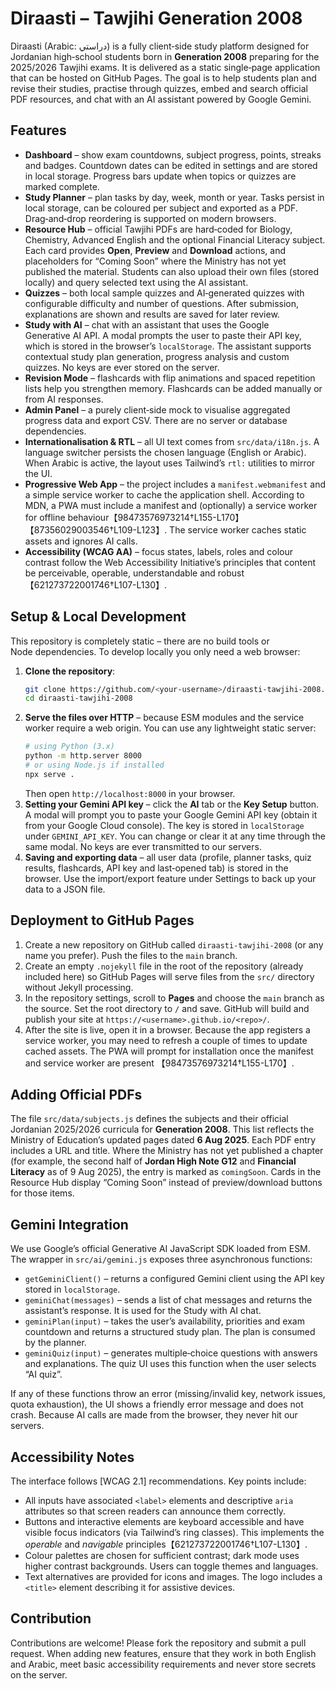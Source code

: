 # Diraasti – Tawjihi Generation 2008

Diraasti (Arabic: دراستي) is a fully client‑side study platform designed for
Jordanian high‑school students born in **Generation 2008** preparing for
the 2025/2026 Tawjihi exams.  It is delivered as a static single‑page
application that can be hosted on GitHub Pages.  The goal is to help
students plan and revise their studies, practise through quizzes,
embed and search official PDF resources, and chat with an AI assistant
powered by Google Gemini.

## Features

* **Dashboard** – show exam countdowns, subject progress, points, streaks and
  badges.  Countdown dates can be edited in settings and are stored in
  local storage.  Progress bars update when topics or quizzes are marked
  complete.
* **Study Planner** – plan tasks by day, week, month or year.  Tasks
  persist in local storage, can be coloured per subject and exported
  as a PDF.  Drag‑and‑drop reordering is supported on modern browsers.
* **Resource Hub** – official Tawjihi PDFs are hard‑coded for Biology,
  Chemistry, Advanced English and the optional Financial Literacy subject.
  Each card provides **Open**, **Preview** and **Download** actions, and
  placeholders for “Coming Soon” where the Ministry has not yet published
  the material.  Students can also upload their own files (stored
  locally) and query selected text using the AI assistant.
* **Quizzes** – both local sample quizzes and AI‑generated quizzes with
  configurable difficulty and number of questions.  After submission,
  explanations are shown and results are saved for later review.
* **Study with AI** – chat with an assistant that uses the Google
  Generative AI API.  A modal prompts the user to paste their API key,
  which is stored in the browser’s `localStorage`.  The assistant
  supports contextual study plan generation, progress analysis and
  custom quizzes.  No keys are ever stored on the server.
* **Revision Mode** – flashcards with flip animations and spaced
  repetition lists help you strengthen memory.  Flashcards can be added
  manually or from AI responses.
* **Admin Panel** – a purely client‑side mock to visualise aggregated
  progress data and export CSV.  There are no server or database
  dependencies.
* **Internationalisation & RTL** – all UI text comes from
  `src/data/i18n.js`.  A language switcher persists the chosen language
  (English or Arabic).  When Arabic is active, the layout uses Tailwind’s
  `rtl:` utilities to mirror the UI.
* **Progressive Web App** – the project includes a `manifest.webmanifest`
  and a simple service worker to cache the application shell.  According
  to MDN, a PWA must include a manifest and (optionally) a service
  worker for offline behaviour【98473576973214†L155-L170】【87356029003546†L109-L123】.  The
  service worker caches static assets and ignores AI calls.
* **Accessibility (WCAG AA)** – focus states, labels, roles and colour
  contrast follow the Web Accessibility Initiative’s principles that
  content be perceivable, operable, understandable and robust【621273722001746†L107-L130】.

## Setup & Local Development

This repository is completely static – there are no build tools or
Node dependencies.  To develop locally you only need a web browser:

1. **Clone the repository**:
   ```bash
   git clone https://github.com/<your-username>/diraasti-tawjihi-2008.git
   cd diraasti-tawjihi-2008
   ```
2. **Serve the files over HTTP** – because ESM modules and the service
   worker require a web origin.  You can use any lightweight static
   server:
   ```bash
   # using Python (3.x)
   python -m http.server 8000
   # or using Node.js if installed
   npx serve .
   ```
   Then open `http://localhost:8000` in your browser.
3. **Setting your Gemini API key** – click the **AI** tab or the
   **Key Setup** button.  A modal will prompt you to paste your
   Google Gemini API key (obtain it from your Google Cloud console).
   The key is stored in `localStorage` under `GEMINI_API_KEY`.  You can
   change or clear it at any time through the same modal.  No keys are
   ever transmitted to our servers.
4. **Saving and exporting data** – all user data (profile, planner
   tasks, quiz results, flashcards, API key and last‑opened tab) is
   stored in the browser.  Use the import/export feature under
   Settings to back up your data to a JSON file.

## Deployment to GitHub Pages

1. Create a new repository on GitHub called
   `diraasti-tawjihi-2008` (or any name you prefer).  Push the files to
   the `main` branch.
2. Create an empty `.nojekyll` file in the root of the repository
   (already included here) so GitHub Pages will serve files from the
   `src/` directory without Jekyll processing.
3. In the repository settings, scroll to **Pages** and choose the
   `main` branch as the source.  Set the root directory to `/` and
   save.  GitHub will build and publish your site at
   `https://<username>.github.io/<repo>/`.
4. After the site is live, open it in a browser.  Because the app
   registers a service worker, you may need to refresh a couple of
   times to update cached assets.  The PWA will prompt for
   installation once the manifest and service worker are present
   【98473576973214†L155-L170】.

## Adding Official PDFs

The file `src/data/subjects.js` defines the subjects and their official
Jordanian 2025/2026 curricula for **Generation 2008**.  This list
reflects the Ministry of Education’s updated pages dated **6 Aug 2025**.
Each PDF entry includes a URL and title.  Where the Ministry has not
yet published a chapter (for example, the second half of **Jordan
High Note G12** and **Financial Literacy** as of 9 Aug 2025), the
entry is marked as `comingSoon`.  Cards in the Resource Hub display
“Coming Soon” instead of preview/download buttons for those items.

## Gemini Integration

We use Google’s official Generative AI JavaScript SDK loaded from
ESM.  The wrapper in `src/ai/gemini.js` exposes three asynchronous
functions:

* `getGeminiClient()` – returns a configured Gemini client using the
  API key stored in `localStorage`.
* `geminiChat(messages)` – sends a list of chat messages and returns
  the assistant’s response.  It is used for the Study with AI chat.
* `geminiPlan(input)` – takes the user’s availability, priorities and
  exam countdown and returns a structured study plan.  The plan is
  consumed by the planner.
* `geminiQuiz(input)` – generates multiple‑choice questions with
  answers and explanations.  The quiz UI uses this function when the
  user selects “AI quiz”.

If any of these functions throw an error (missing/invalid key, network
issues, quota exhaustion), the UI shows a friendly error message and
does not crash.  Because AI calls are made from the browser, they
never hit our servers.

## Accessibility Notes

The interface follows [WCAG 2.1] recommendations.  Key points include:

* All inputs have associated `<label>` elements and descriptive `aria`
  attributes so that screen readers can announce them correctly.
* Buttons and interactive elements are keyboard accessible and have
  visible focus indicators (via Tailwind’s ring classes).  This
  implements the *operable* and *navigable* principles【621273722001746†L107-L130】.
* Colour palettes are chosen for sufficient contrast; dark mode uses
  higher contrast backgrounds.  Users can toggle themes and languages.
* Text alternatives are provided for icons and images.  The logo
  includes a `<title>` element describing it for assistive devices.

## Contribution

Contributions are welcome!  Please fork the repository and submit a
pull request.  When adding new features, ensure that they work in
both English and Arabic, meet basic accessibility requirements and
never store secrets on the server.